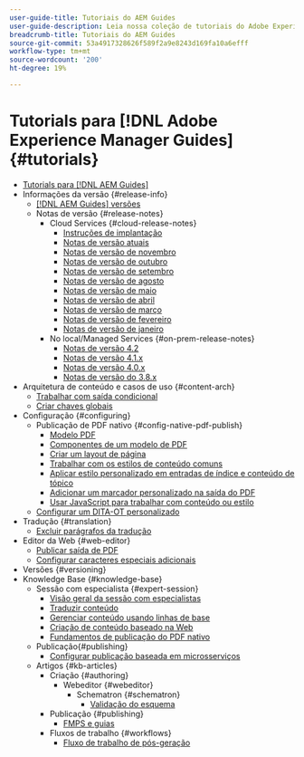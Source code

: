 ```yaml
---
user-guide-title: Tutoriais do AEM Guides
user-guide-description: Leia nossa coleção de tutoriais do Adobe Experience Manager Guides.
breadcrumb-title: Tutoriais do AEM Guides
source-git-commit: 53a4917328626f589f2a9e8243d169fa10a6efff
workflow-type: tm+mt
source-wordcount: '200'
ht-degree: 19%

---
```



# Tutorials para [!DNL Adobe Experience Manager Guides] {#tutorials}

+ [Tutorials para [!DNL AEM Guides]](overview.md)
+ Informações da versão {#release-info}
   + [[!DNL AEM Guides] versões](./release-info/latest-release-info.md)
   + Notas de versão {#release-notes}
      + Cloud Services {#cloud-release-notes}
         + [Instruções de implantação](./release-info/deploy-xml-on-aemaacs.md)
         + [Notas de versão atuais](./release-info/release-notes-2023.2.0.md)
         + [Notas de versão de novembro](./release-info/release-notes-2022.11.0.md)
         + [Notas de versão de outubro](./release-info/release-notes-2022.10.0.md)
         + [Notas de versão de setembro](./release-info/release-notes-2022.9.0.md)
         + [Notas de versão de agosto](./release-info/release-notes-2022.8.0.md)
         + [Notas de versão de maio](./release-info/release-notes-2022.5.0.md)
         + [Notas de versão de abril](./release-info/release-notes-2022.4.0.md)
         + [Notas de versão de março](./release-info/release-notes-2022.3.0.md)
         + [Notas de versão de fevereiro](./release-info/release-notes-2022.2.0.md)
         + [Notas de versão de janeiro](./release-info/release-notes-2022.1.0.md)
      + No local/Managed Services {#on-prem-release-notes}
         + [Notas de versão 4.2](./release-info/release-notes-4.2.md)
         + [Notas de versão 4.1.x](./release-info/release-notes-4.1.md)
         + [Notas de versão 4.0.x](https://helpx.adobe.com/xml-documentation-for-experience-manager/release-note/release-notes-xml-documentation-solution-4-0.html)
         + [Notas de versão do 3.8.x](https://helpx.adobe.com/xml-documentation-for-experience-manager/release-note/release-notes-xml-documentation-solution-3-8.html)
+ Arquitetura de conteúdo e casos de uso {#content-arch}
   + [Trabalhar com saída condicional](./content-architecture/create-and-use-conditions.md)
   + [Criar chaves globais](./content-architecture/create-global-keys.md)
+ Configuração {#configuring}
   + Publicação de PDF nativo {#config-native-pdf-publish}
      + [Modelo PDF](./native-pdf/pdf-template.md)
      + [Componentes de um modelo de PDF](./native-pdf/components-pdf-template.md)
      + [Criar um layout de página](./native-pdf/design-page-layout.md)
      + [Trabalhar com os estilos de conteúdo comuns](./native-pdf/stylesheet.md)
      + [Aplicar estilo personalizado em entradas de índice e conteúdo de tópico](./native-pdf/custom-style-toc.md)
      + [Adicionar um marcador personalizado na saída do PDF](./native-pdf/add-custom-bookmark.md)
      + [Usar JavaScript para trabalhar com conteúdo ou estilo](./native-pdf/use-javascript-content-style.md)
   + [Configurar um DITA-OT personalizado](./configuring/setup-a-custom-dita-ot.md)
+ Tradução {#translation}
   + [Excluir parágrafos da tradução](./translation/exclude-paragraphs-from-translation.md)
+ Editor da Web {#web-editor}
   + [Publicar saída de PDF](./web-editor/native-pdf-web-editor.md)
   + [Configurar caracteres especiais adicionais](./web-editor/configure-additional-special-characters.md)
+ Versões {#versioning}
+ Knowledge Base {#knowledge-base}
   + Sessão com especialista {#expert-session}
      + [Visão geral da sessão com especialistas](./knowledge-base/expert-sessions/expert-session.md)
      + [Traduzir conteúdo](./knowledge-base/expert-sessions/translating-content-using-aem-guides-oct22.md)
      + [Gerenciar conteúdo usando linhas de base](./knowledge-base/expert-sessions/baselines-dec22.md)
      + [Criação de conteúdo baseado na Web](./knowledge-base/expert-sessions/webbased-authoring-jan2023.md)
      + [Fundamentos de publicação do PDF nativo](./knowledge-base/expert-sessions/native-pdf-publishing-essentials-feb23.md)
   + Publicação{#publishing}
      + [Configurar publicação baseada em microsserviços](./knowledge-base/publishing/configure-microservices.md)
   + Artigos {#kb-articles}
      + Criação {#authoring}
         + Webeditor {#webeditor}
            + Schematron {#schematron}
               + [Validação do esquema](./knowledge-base/kb-articles/authoring/webeditor/schematron/vailidating-with-schematron.md)
      + Publicação {#publishing}
         + [FMPS e guias](./knowledge-base/kb-articles/publishing/fmpsandguides.md)
      + Fluxos de trabalho {#workflows}
         + [Fluxo de trabalho de pós-geração](./knowledge-base/kb-articles/workflows/using-post-generation-workflow.md)
